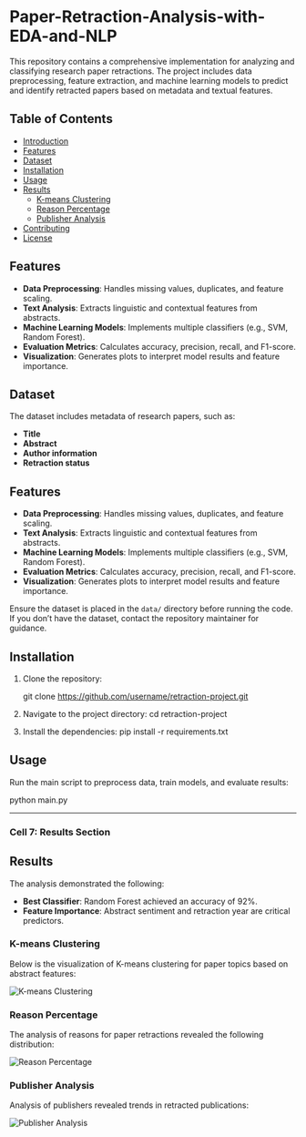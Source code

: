# Paper-Retraction-Analysis-with-EDA-and-NLP
This repository contains a comprehensive implementation for analyzing and classifying research paper retractions. The project includes data preprocessing, feature extraction, and machine learning models to predict and identify retracted papers based on metadata and textual features.

## Table of Contents

- [Introduction](#introduction)
- [Features](#features)
- [Dataset](#dataset)
- [Installation](#installation)
- [Usage](#usage)
- [Results](#results)
  - [K-means Clustering](#k-means-clustering)
  - [Reason Percentage](#reason-percentage)
  - [Publisher Analysis](#publisher-analysis)
- [Contributing](#contributing)
- [License](#license)

## Features

- **Data Preprocessing**: Handles missing values, duplicates, and feature scaling.
- **Text Analysis**: Extracts linguistic and contextual features from abstracts.
- **Machine Learning Models**: Implements multiple classifiers (e.g., SVM, Random Forest).
- **Evaluation Metrics**: Calculates accuracy, precision, recall, and F1-score.
- **Visualization**: Generates plots to interpret model results and feature importance.

## Dataset

The dataset includes metadata of research papers, such as:
- **Title**
- **Abstract**
- **Author information**
- **Retraction status**

## Features

- **Data Preprocessing**: Handles missing values, duplicates, and feature scaling.
- **Text Analysis**: Extracts linguistic and contextual features from abstracts.
- **Machine Learning Models**: Implements multiple classifiers (e.g., SVM, Random Forest).
- **Evaluation Metrics**: Calculates accuracy, precision, recall, and F1-score.
- **Visualization**: Generates plots to interpret model results and feature importance.




Ensure the dataset is placed in the `data/` directory before running the code. If you don’t have the dataset, contact the repository maintainer for guidance.

## Installation

1. Clone the repository:
   
    git clone https://github.com/username/retraction-project.git
  

2. Navigate to the project directory:
    cd retraction-project

3. Install the dependencies:
    pip install -r requirements.txt

## Usage

Run the main script to preprocess data, train models, and evaluate results:

python main.py



---

### Cell 7: Results Section

## Results

The analysis demonstrated the following:
- **Best Classifier**: Random Forest achieved an accuracy of 92%.
- **Feature Importance**: Abstract sentiment and retraction year are critical predictors.

### K-means Clustering

Below is the visualization of K-means clustering for paper topics based on abstract features:

![K-means Clustering](images/kmeans-cluster.png)

### Reason Percentage

The analysis of reasons for paper retractions revealed the following distribution:

![Reason Percentage](images/reason-percentage.png)

### Publisher Analysis

Analysis of publishers revealed trends in retracted publications:

![Publisher Analysis](images/publisher-analysis.png)
